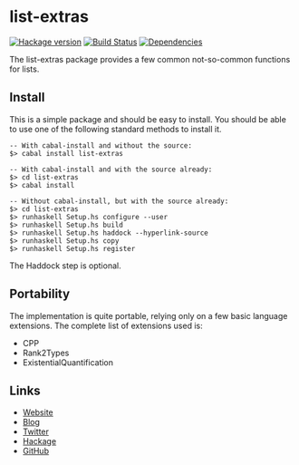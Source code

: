 list-extras
===========
[![Hackage version](https://img.shields.io/hackage/v/list-extras.svg?style=flat)](https://hackage.haskell.org/package/list-extras)
[![Build Status](https://github.com/wrengr/list-extras/workflows/ci/badge.svg)](https://github.com/wrengr/list-extras/actions?query=workflow%3Aci)
[![Dependencies](https://img.shields.io/hackage-deps/v/list-extras.svg?style=flat)](http://packdeps.haskellers.com/specific?package=list-extras)

The list-extras package provides a few common not-so-common functions
for lists.

## Install

This is a simple package and should be easy to install.  You should
be able to use one of the following standard methods to install it.

    -- With cabal-install and without the source:
    $> cabal install list-extras

    -- With cabal-install and with the source already:
    $> cd list-extras
    $> cabal install

    -- Without cabal-install, but with the source already:
    $> cd list-extras
    $> runhaskell Setup.hs configure --user
    $> runhaskell Setup.hs build
    $> runhaskell Setup.hs haddock --hyperlink-source
    $> runhaskell Setup.hs copy
    $> runhaskell Setup.hs register

The Haddock step is optional.


## Portability

The implementation is quite portable, relying only on a few basic
language extensions. The complete list of extensions used is:

* CPP
* Rank2Types
* ExistentialQuantification

## Links

* [Website](http://wrengr.org/)
* [Blog](http://winterkoninkje.dreamwidth.org/)
* [Twitter](https://twitter.com/wrengr)
* [Hackage](http://hackage.haskell.org/package/list-extras)
* [GitHub](https://github.com/wrengr/list-extras)
